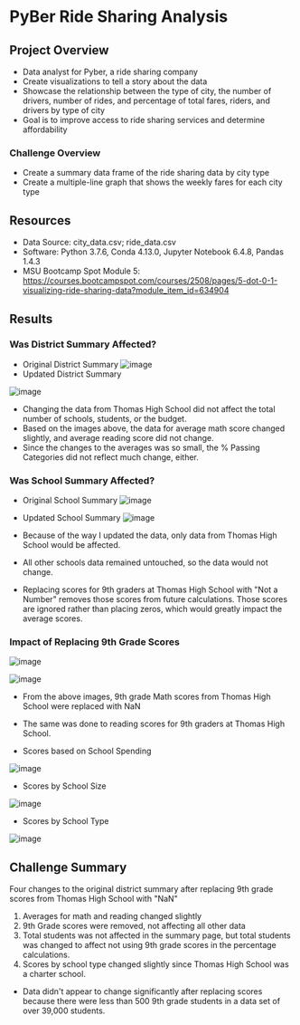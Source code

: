 # PyBer Ride Sharing Analysis

## Project Overview
- Data analyst for Pyber, a ride sharing company 
- Create visualizations to tell a story about the data
- Showcase the relationship between the type of city, the number of drivers, number of rides, and percentage of total fares, riders, and drivers by type of city
- Goal is to improve access to ride sharing services and determine affordability


### Challenge Overview
- Create a summary data frame of the ride sharing data by city type
- Create a multiple-line graph that shows the weekly fares for each city type

## Resources
- Data Source: city_data.csv; ride_data.csv
- Software: Python 3.7.6, Conda 4.13.0, Jupyter Notebook 6.4.8, Pandas 1.4.3
- MSU Bootcamp Spot Module 5: https://courses.bootcampspot.com/courses/2508/pages/5-dot-0-1-visualizing-ride-sharing-data?module_item_id=634904

## Results

### Was District Summary Affected?
- Original District Summary
![image](https://user-images.githubusercontent.com/104038813/177370423-c22614f5-0789-4a12-9d05-acaa8293c4ae.png)
- Updated District Summary

![image](https://user-images.githubusercontent.com/104038813/177370862-4ba4c646-53ad-4eb7-9682-1d47cc996313.png)

- Changing the data from Thomas High School did not affect the total number of schools, students, or the budget. 
- Based on the images above, the data for average math score changed slightly, and average reading score did not change.
- Since the changes to the averages was so small, the % Passing Categories did not reflect much change, either.

### Was School Summary Affected? 
- Original School Summary 
![image](https://user-images.githubusercontent.com/104038813/177373506-12db1a92-0982-4af5-8e1d-da92855284c6.png)
- Updated School Summary 
![image](https://user-images.githubusercontent.com/104038813/177373810-8bfb2270-a421-4e8c-8709-6006c7767c96.png)
- Because of the way I updated the data, only data from Thomas High School would be affected. 
- All other schools data remained untouched, so the data would not change. 

- Replacing scores for 9th graders at Thomas High School with "Not a Number" removes those scores from future calculations. Those scores are ignored rather than placing zeros, which would greatly impact the average scores. 

### Impact of Replacing 9th Grade Scores
![image](https://user-images.githubusercontent.com/104038813/177378725-dccbd4f4-fe93-41a1-b383-c9b268f9a459.png)

![image](https://user-images.githubusercontent.com/104038813/177378793-ef713dcb-a2a9-46d5-8571-903ac3b9bd21.png)


- From the above images, 9th grade Math scores from Thomas High School were replaced with NaN 
- The same was done to reading scores for 9th graders at Thomas High School.

- Scores based on School Spending 

![image](https://user-images.githubusercontent.com/104038813/177379240-f3222570-2c7f-4a85-ad9b-37a0cd0a70f2.png)


- Scores by School Size 

![image](https://user-images.githubusercontent.com/104038813/177379337-bbd3dc50-37de-49ee-bd1a-da7e8ddbb3ae.png)

- Scores by School Type

![image](https://user-images.githubusercontent.com/104038813/177379426-d04a82eb-cc4d-47eb-a7d6-58ab1d4c19b1.png)


## Challenge Summary

Four changes to the original district summary after replacing 9th grade scores from Thomas High School with "NaN"
1. Averages for math and reading changed slightly 
2. 9th Grade scores were removed, not affecting all other data
3. Total students was not affected in the summary page, but total students was changed to affect not using 9th grade scores in the percentage calculations. 
4. Scores by school type changed slightly since Thomas High School was a charter school. 

- Data didn't appear to change significantly after replacing scores because there were less than 500 9th grade students in a data set of over 39,000 students. 
